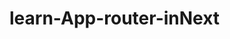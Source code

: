 # learn-App-router-inNext
<!-- npm i appwrite -->
<!-- my database -->
<!-- https://cloud.appwrite.io/ -->
<!-- https://www.youtube.com/watch?v=WlxcujsvcIY -->
<!-- https://www.youtube.com/watch?v=WlxcujsvcIY -->
<!-- https://www.youtube.com/watch?v=iFEOdoHp19U -->